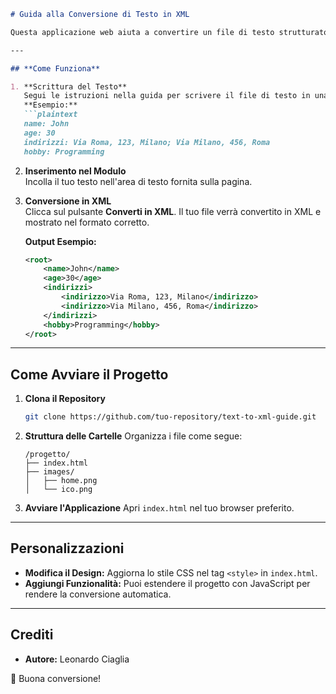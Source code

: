 
```markdown
# Guida alla Conversione di Testo in XML

Questa applicazione web aiuta a convertire un file di testo strutturato in formato XML. 

---

## **Come Funziona**

1. **Scrittura del Testo**  
   Segui le istruzioni nella guida per scrivere il file di testo in una struttura semplice, separando i dati con i caratteri `:` e `,`, e utilizzando `;` per elenchi multipli.  
   **Esempio:**
   ```plaintext
   name: John
   age: 30
   indirizzi: Via Roma, 123, Milano; Via Milano, 456, Roma
   hobby: Programming
   ```

2. **Inserimento nel Modulo**  
   Incolla il tuo testo nell'area di testo fornita sulla pagina.

3. **Conversione in XML**  
   Clicca sul pulsante **Converti in XML**. Il tuo file verrà convertito in XML e mostrato nel formato corretto.

   **Output Esempio:**
   ```xml
   <root>
       <name>John</name>
       <age>30</age>
       <indirizzi>
           <indirizzo>Via Roma, 123, Milano</indirizzo>
           <indirizzo>Via Milano, 456, Roma</indirizzo>
       </indirizzi>
       <hobby>Programming</hobby>
   </root>
   ```

---

## **Come Avviare il Progetto**

1. **Clona il Repository**
   ```bash
   git clone https://github.com/tuo-repository/text-to-xml-guide.git
   ```
2. **Struttura delle Cartelle**
   Organizza i file come segue:
   ```
   /progetto/
   ├── index.html
   ├── images/
   │   ├── home.png
   │   └── ico.png
   ```

3. **Avviare l'Applicazione**
   Apri `index.html` nel tuo browser preferito.

---

## **Personalizzazioni**

- **Modifica il Design:** Aggiorna lo stile CSS nel tag `<style>` in `index.html`.
- **Aggiungi Funzionalità:** Puoi estendere il progetto con JavaScript per rendere la conversione automatica.

---

## **Crediti**
- **Autore:** Leonardo Ciaglia

🚀 Buona conversione!
```